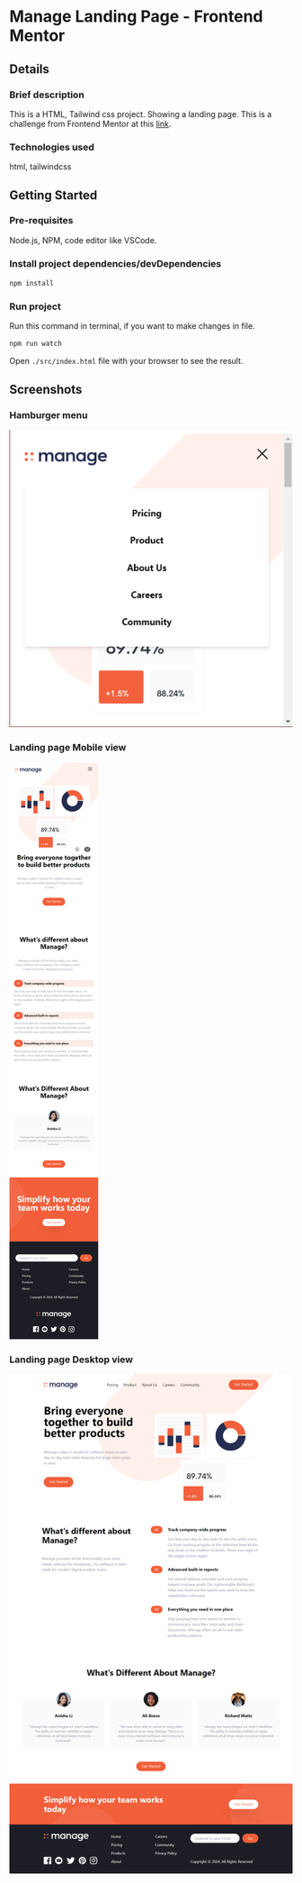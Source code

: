 # Manage Landing Page - Frontend Mentor

## Details

### Brief description

This is a HTML, Tailwind css project. Showing a landing page. This is a challenge from Frontend Mentor at this [link](https://www.frontendmentor.io/challenges/manage-landing-page-SLXqC6P5).

### Technologies used

html, tailwindcss

## Getting Started

### Pre-requisites

Node.js, NPM, code editor like VSCode.

### Install project dependencies/devDependencies

```bash
npm install
```

### Run project

Run this command in terminal, if you want to make changes in file.

```bash
npm run watch
```

Open `./src/index.html` file with your browser to see the result.

## Screenshots

### Hamburger menu

![hamburger-menu-icon](https://raw.githubusercontent.com/usamyismy7/manage-landing-page-tailwindcss/main/assets/image.png)

### Landing page Mobile view

![homepage-mobile-view](https://raw.githubusercontent.com/usamyismy7/manage-landing-page-tailwindcss/main/assets/image2.png)

### Landing page Desktop view

![homepage-desktop-view](https://raw.githubusercontent.com/usamyismy7/manage-landing-page-tailwindcss/main/assets/image3.png)
